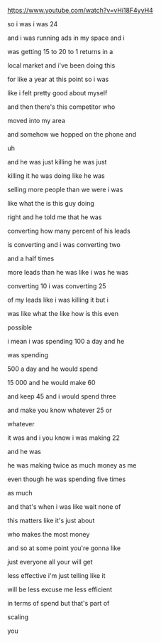 https://www.youtube.com/watch?v=vHi18F4yyH4

so i was i was 24

and i was running ads in my space and i

was getting 15 to 20 to 1 returns in a

local market and i've been doing this

for like a year at this point so i was

like i felt pretty good about myself

and then there's this competitor who

moved into my area

and somehow we hopped on the phone and

uh

and he was just killing he was just

killing it he was doing like he was

selling more people than we were i was

like what the is this guy doing

right and he told me that he was

converting how many percent of his leads

is converting and i was converting two

and a half times

more leads than he was like i was he was

converting 10 i was converting 25

of my leads like i was killing it but i

was like what the like how is this even

possible

i mean i was spending 100 a day and he

was spending

500 a day and he would spend

15 000 and he would make 60

and keep 45 and i would spend three

and make you know whatever 25 or

whatever

it was and i you know i was making 22

and he was

he was making twice as much money as me

even though he was spending five times

as much

and that's when i was like wait none of

this matters like it's just about

who makes the most money

and so at some point you're gonna like

just everyone all your will get

less effective i'm just telling like it

will be less excuse me less efficient

in terms of spend but that's part of

scaling

you
